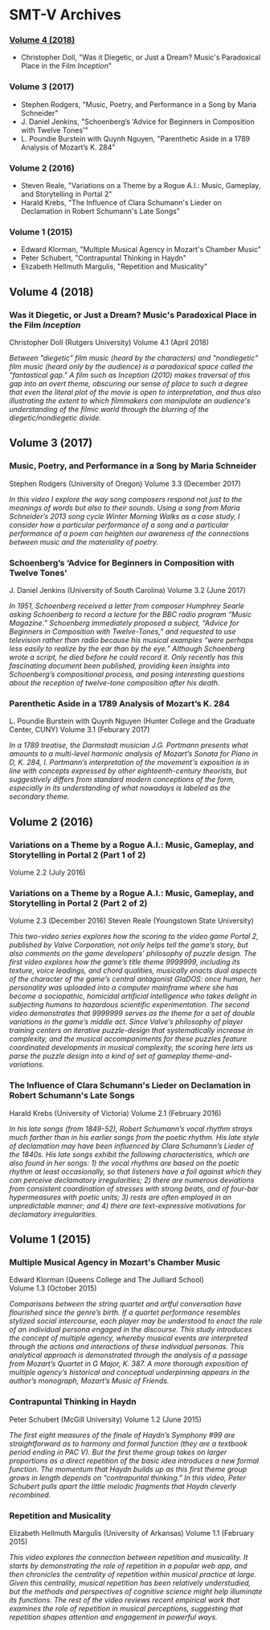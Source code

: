 # SMT-V Archives


### [Volume 4 (2018)](volume4.md)
- Christopher Doll, "Was it Diegetic, or Just a Dream? Music's Paradoxical Place in the Film *Inception*"
### Volume 3 (2017)
- Stephen Rodgers, "Music, Poetry, and Performance in a Song by Maria Schneider"
- J. Daniel Jenkins, "Schoenberg’s ‘Advice for Beginners in Composition with Twelve Tones'"
- L. Poundie Burstein with Quynh Nguyen, "Parenthetic Aside in a 1789 Analysis of Mozart’s K. 284"
### Volume 2 (2016)
- Steven Reale, "Variations on a Theme by a Rogue A.I.: Music, Gameplay, and Storytelling in Portal 2"
- Harald Krebs, "The Influence of Clara Schumann's Lieder on Declamation in Robert Schumann's Late Songs"
### Volume 1 (2015)
- Edward Klorman, "Multiple Musical Agency in Mozart's Chamber Music"
- Peter Schubert, "Contrapuntal Thinking in Haydn"
- Elizabeth Hellmuth Margulis, "Repetition and Musicality"


## Volume 4 (2018)

### Was it Diegetic, or Just a Dream? Music's Paradoxical Place in the Film *Inception* 
Christopher Doll (Rutgers University)
Volume 4.1 (April 2018)

*Between "diegetic" film music (heard by the characters) and "nondiegetic" film music (heard only by the audience) is a paradoxical space called the "fantastical gap." A film such as Inception (2010) makes traversal of this gap into an overt theme, obscuring our sense of place to such a degree that even the literal plot of the movie is open to interpretation, and thus also illustrating the extent to which filmmakers can manipulate an audience's understanding of the filmic world through the blurring of the diegetic/nondiegetic divide.*


## Volume 3 (2017)

### Music, Poetry, and Performance in a Song by Maria Schneider
Stephen Rodgers (University of Oregon)
Volume 3.3 (December 2017)

*In this video I explore the way song composers respond not just to the meanings of words but also to their sounds. Using a song from Maria Schneider’s 2013 song cycle Winter Morning Walks as a case study, I consider how a particular performance of a song and a particular performance of a poem can heighten our awareness of the connections between music and the materiality of poetry.*

### Schoenberg’s ‘Advice for Beginners in Composition with Twelve Tones'
J. Daniel Jenkins (University of South Carolina)
Volume 3.2 (June 2017)

*In 1951, Schoenberg received a letter from composer Humphrey Searle asking Schoenberg to record a lecture for the BBC radio program “Music Magazine.” Schoenberg immediately proposed a subject, “Advice for Beginners in Composition with Twelve-Tones,” and requested to use television rather than radio because his musical examples “were perhaps less easily to realize by the ear than by the eye.” Although Schoenberg wrote a script, he died before he could record it. Only recently has this fascinating document been published, providing keen insights into Schoenberg’s compositional process, and posing interesting questions about the reception of twelve-tone composition after his death.*

### Parenthetic Aside in a 1789 Analysis of Mozart’s K. 284
L. Poundie Burstein with Quynh Nguyen (Hunter College and the Graduate Center, CUNY) 
Volume 3.1 (Feburary 2017)

*In a 1789 treatise, the Darmstadt musician J.G. Portmann presents what amounts to a multi-level harmonic analysis of Mozart’s Sonata for Piano in D, K. 284, I. Portmann’s interpretation of the movement's exposition is in line with concepts expressed by other eighteenth-century theorists, but suggestively differs from standard modern conceptions of the form, especially in its understanding of what nowadays is labeled as the secondary theme.*



## Volume 2 (2016)

### Variations on a Theme by a Rogue A.I.: Music, Gameplay, and Storytelling in Portal 2 (Part 1 of 2)
Volume 2.2 (July 2016)
### Variations on a Theme by a Rogue A.I.: Music, Gameplay, and Storytelling in Portal 2 (Part 2 of 2)
Volume 2.3 (December 2016)
Steven Reale (Youngstown State University)

*This two-video series explores how the scoring to the video game Portal 2, published by Valve Corporation, not only helps tell the game’s story, but also comments on the game developers’ philosophy of puzzle design. The first video explores how the game’s title theme 9999999, including its texture, voice leadings, and chord qualities, musically enacts dual aspects of the character of the game’s central antagonist GlaDOS: once human, her personality was uploaded into a computer mainframe where she has become a sociopathic, homicidal artificial intelligence who takes delight in subjecting humans to hazardous scientific experimentation. The second video demonstrates that 9999999 serves as the theme for a set of double variations in the game’s middle act. Since Valve’s philosophy of player training centers on iterative puzzle-design that systematically increase in complexity, and the musical accompaniments for these puzzles feature coordinated developments in musical complexity, the scoring here lets us parse the puzzle design into a kind of set of gameplay theme-and-variations.*

### The Influence of Clara Schumann's Lieder on Declamation in Robert Schumann's Late Songs
Harald Krebs (University of Victoria)
Volume 2.1 (February 2016)

*In his late songs (from 1849-52), Robert Schumann’s vocal rhythm strays much farther than in his earlier songs from the poetic rhythm. His late style of declamation may have been influenced by Clara Schumann’s Lieder of the 1840s. His late songs exhibit the following characteristics, which are also found in her songs: 1) the vocal rhythms are based on the poetic rhythm at least occasionally, so that listeners have a foil against which they can perceive declamatory irregularities; 2) there are numerous deviations from consistent coordination of stresses with strong beats, and of four-bar hypermeasures with poetic units; 3) rests are often employed in an unpredictable manner; and 4) there are text-expressive motivations for declamatory irregularities.*



## Volume 1 (2015)

### Multiple Musical Agency in Mozart's Chamber Music
Edward Klorman (Queens College and The Julliard School)\
Volume 1.3 (October 2015)

*Comparisons between the string quartet and artful conversation have flourished since the genre’s birth. If a quartet performance resembles stylized social intercourse, each player may be understood to enact the role of an individual persona engaged in the discourse. This study introduces the concept of multiple agency, whereby musical events are interpreted through the actions and interactions of these individual personas. This analytical approach is demonstrated through the analysis of a passage from Mozart’s Quartet in G Major, K. 387. A more thorough exposition of multiple agency’s historical and conceptual underpinning appears in the author’s monograph, Mozart’s Music of Friends.* 

### Contrapuntal Thinking in Haydn
Peter Schubert (McGill University)
Volume 1.2 (June 2015)

*The first eight measures of the finale of Haydn’s Symphony #99 are straightforward as to harmony and formal function (they are a textbook period ending in PAC V). But the first theme group takes on larger proportions as a direct repetition of the basic idea introduces a new formal function. The momentum that Haydn builds up as this first theme group grows in length depends on “contrapuntal thinking.” In this video, Peter Schubert pulls apart the little melodic fragments that Haydn cleverly recombined.*

### Repetition and Musicality
Elizabeth Hellmuth Margulis (University of Arkansas)
Volume 1.1 (February 2015)

*This video explores the connection between repetition and musicality. It starts by demonstrating the role of repetition in a popular web app, and then chronicles the centrality of repetition within musical practice at large. Given this centrality, musical repetition has been relatively understudied, but the methods and perspectives of cognitive science might help illuminate its functions. The rest of the video reviews recent empirical work that examines the role of repetition in musical perceptions, suggesting that repetition shapes attention and engagement in powerful ways.*

